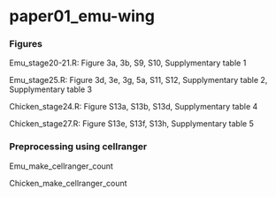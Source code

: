 # paper01_emu-wing

### Figures
Emu_stage20-21.R: Figure 3a, 3b, S9, S10, Supplymentary table 1

Emu_stage25.R: Figure 3d, 3e, 3g, 5a, S11, S12, Supplymentary table 2, Supplymentary table 3

Chicken_stage24.R:  Figure S13a, S13b, S13d, Supplymentary table 4

Chicken_stage27.R:  Figure S13e, S13f, S13h, Supplymentary table 5


### Preprocessing using cellranger
Emu_make_cellranger_count

Chicken_make_cellranger_count
